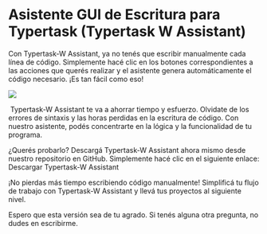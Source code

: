 # Asistente GUI de Escritura para Typertask (Typertask W Assistant)

Con Typertask-W Assistant, ya no tenés que escribir manualmente cada línea de código. Simplemente hacé clic en los botones correspondientes a las acciones que querés realizar y el asistente genera automáticamente el código necesario. ¡Es tan fácil como eso!

[![](https://blogger.googleusercontent.com/img/b/R29vZ2xl/AVvXsEgs-xhboWXlHR52Pgrn0CPiwgQ5aazKDv_CtOYOlcnPe3HXUsg0_rTmMEVWM8oWToxXew3bDB2LQyeFzuUhPsUpG4gwMnBx-9G8-DeIyYGlZseTxVw-NzCvb0atGdWlisiikXGxSzXo4HRYzZsTqlHSmr_kkeIkOWg66rYZmSpXJHNCKb7bDitmzWEaaK8/s320/20231113-134207_chrome.png)](https://blogger.googleusercontent.com/img/b/R29vZ2xl/AVvXsEgs-xhboWXlHR52Pgrn0CPiwgQ5aazKDv_CtOYOlcnPe3HXUsg0_rTmMEVWM8oWToxXew3bDB2LQyeFzuUhPsUpG4gwMnBx-9G8-DeIyYGlZseTxVw-NzCvb0atGdWlisiikXGxSzXo4HRYzZsTqlHSmr_kkeIkOWg66rYZmSpXJHNCKb7bDitmzWEaaK8/s840/20231113-134207_chrome.png)

 Typertask-W Assistant te va a ahorrar tiempo y esfuerzo. Olvidate de los errores de sintaxis y las horas perdidas en la escritura de código. Con nuestro asistente, podés concentrarte en la lógica y la funcionalidad de tu programa.

¿Querés probarlo? Descargá Typertask-W Assistant ahora mismo desde nuestro repositorio en GitHub. Simplemente hacé clic en el siguiente enlace: Descargar Typertask-W Assistant

¡No pierdas más tiempo escribiendo código manualmente! Simplificá tu flujo de trabajo con Typertask-W Assistant y llevá tus proyectos al siguiente nivel.

Espero que esta versión sea de tu agrado. Si tenés alguna otra pregunta, no dudes en escribirme.
